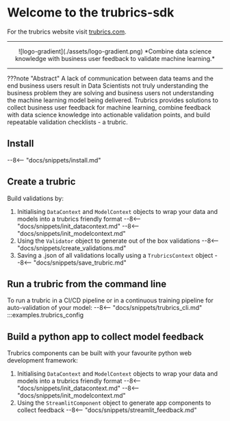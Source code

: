 # Welcome to the trubrics-sdk
For the trubrics website visit [trubrics.com](https://www.trubrics.com/home).

-------
<center>
![logo-gradient](./assets/logo-gradient.png)
*Combine data science knowledge with business user feedback to validate machine learning.*
</center>

-------

???note "Abstract"
    A lack of communication between data teams and the end business users result in Data Scientists not truly understanding the business problem they are solving and business users not understanding the machine learning model being delivered. Trubrics provides solutions to collect business user feedback for machine learning, combine feedback with data science knowledge into actionable validation points, and build repeatable validation checklists - a trubric.

## Install
--8<-- "docs/snippets/install.md"

## Create a trubric
Build validations by:

1. Initialising `DataContext` and `ModelContext` objects to wrap your data and models into a trubrics friendly format
--8<-- "docs/snippets/init_datacontext.md"
--8<-- "docs/snippets/init_modelcontext.md"
2. Using the `Validator` object to generate out of the box validations
--8<-- "docs/snippets/create_validations.md"
3. Saving a .json of all validations locally using a `TrubricsContext` object
--8<-- "docs/snippets/save_trubric.md"

## Run a trubric from the command line
To run a trubric in a CI/CD pipeline or in a continuous training pipeline for auto-validation of your model:
--8<-- "docs/snippets/trubrics_cli.md"
:::examples.trubrics_config

## Build a python app to collect model feedback
Trubrics components can be built with your favourite python web development framework:

1. Initialising `DataContext` and `ModelContext` objects to wrap your data and models into a trubrics friendly format
--8<-- "docs/snippets/init_datacontext.md"
--8<-- "docs/snippets/init_modelcontext.md"
2. Using the `StreamlitComponent` object to generate app components to collect feedback
--8<-- "docs/snippets/streamlit_feedback.md"
